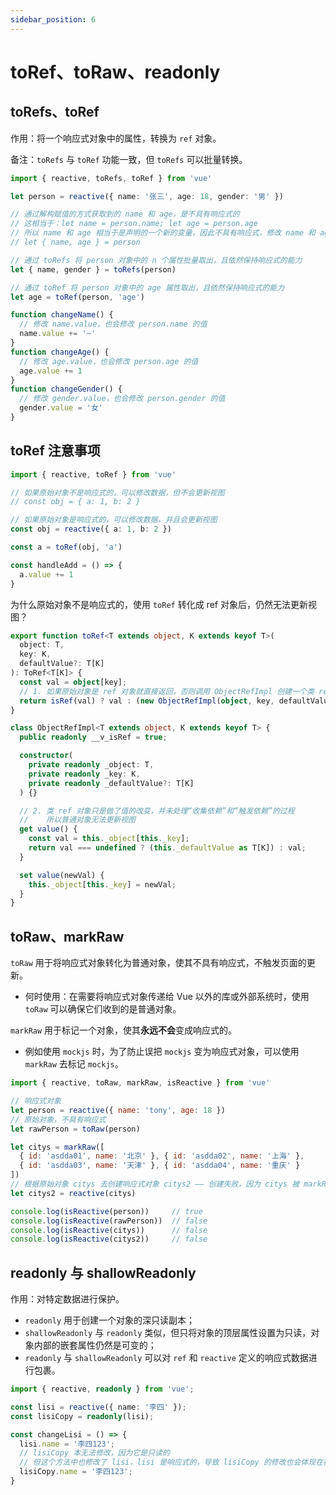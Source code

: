 ```yaml
---
sidebar_position: 6
---
```


# toRef、toRaw、readonly

## toRefs、toRef

作用：将一个响应式对象中的属性，转换为 `ref` 对象。

备注：`toRefs` 与 `toRef` 功能一致，但 `toRefs` 可以批量转换。

```ts
import { reactive, toRefs, toRef } from 'vue'

let person = reactive({ name: '张三', age: 18, gender: '男' })

// 通过解构赋值的方式获取到的 name 和 age，是不具有响应式的
// 这相当于：let name = person.name; let age = person.age
// 所以 name 和 age 相当于是声明的一个新的变量，因此不具有响应式，修改 name 和 age 也无法触发页面更新
// let { name, age } = person

// 通过 toRefs 将 person 对象中的 n 个属性批量取出，且依然保持响应式的能力
let { name, gender } = toRefs(person)

// 通过 toRef 将 person 对象中的 age 属性取出，且依然保持响应式的能力
let age = toRef(person, 'age')

function changeName() {
  // 修改 name.value，也会修改 person.name 的值
  name.value += '~'
}
function changeAge() {
  // 修改 age.value，也会修改 person.age 的值
  age.value += 1
}
function changeGender() {
  // 修改 gender.value，也会修改 person.gender 的值
  gender.value = '女'
}
```

## toRef 注意事项

```ts
import { reactive, toRef } from 'vue'

// 如果原始对象不是响应式的，可以修改数据，但不会更新视图
// const obj = { a: 1, b: 2 }

// 如果原始对象是响应式的，可以修改数据，并且会更新视图
const obj = reactive({ a: 1, b: 2 })

const a = toRef(obj, 'a')

const handleAdd = () => {
  a.value += 1
}
```

为什么原始对象不是响应式的，使用 `toRef` 转化成 ref 对象后，仍然无法更新视图？

```ts title="toRef 源码"
export function toRef<T extends object, K extends keyof T>(
  object: T,
  key: K,
  defaultValue?: T[K]
): ToRef<T[K]> {
  const val = object[key];
  // 1. 如果原始对象是 ref 对象就直接返回，否则调用 ObjectRefImpl 创建一个类 ref 对象并返回
  return isRef(val) ? val : (new ObjectRefImpl(object, key, defaultValue) as any);
}

class ObjectRefImpl<T extends object, K extends keyof T> {
  public readonly __v_isRef = true;

  constructor(
    private readonly _object: T,
    private readonly _key: K,
    private readonly _defaultValue?: T[K]
  ) {}

  // 2. 类 ref 对象只是做了值的改变，并未处理“收集依赖”和“触发依赖”的过程
  //    所以普通对象无法更新视图
  get value() {
    const val = this._object[this._key];
    return val === undefined ? (this._defaultValue as T[K]) : val;
  }

  set value(newVal) {
    this._object[this._key] = newVal;
  }
}
```

## toRaw、markRaw

`toRaw` 用于将响应式对象转化为普通对象，使其不具有响应式，不触发页面的更新。
- 何时使用：在需要将响应式对象传递给 Vue 以外的库或外部系统时，使用 `toRaw` 可以确保它们收到的是普通对象。

`markRaw` 用于标记一个对象，使其**永远不会**变成响应式的。
- 例如使用 `mockjs` 时，为了防止误把 `mockjs` 变为响应式对象，可以使用 `markRaw` 去标记 `mockjs`。

```js
import { reactive, toRaw, markRaw, isReactive } from 'vue'

// 响应式对象
let person = reactive({ name: 'tony', age: 18 })
// 原始对象，不具有响应式
let rawPerson = toRaw(person)

let citys = markRaw([
  { id: 'asdda01', name: '北京' }, { id: 'asdda02', name: '上海' },
  { id: 'asdda03', name: '天津' }, { id: 'asdda04', name: '重庆' }
])
// 根据原始对象 citys 去创建响应式对象 citys2 —— 创建失败，因为 citys 被 markRaw 标记了
let citys2 = reactive(citys)

console.log(isReactive(person))     // true
console.log(isReactive(rawPerson))  // false
console.log(isReactive(citys))      // false
console.log(isReactive(citys2))     // false
```


## readonly 与 shallowReadonly

作用：对特定数据进行保护。

- `readonly` 用于创建一个对象的深只读副本；
- `shallowReadonly` 与 `readonly` 类似，但只将对象的顶层属性设置为只读，对象内部的嵌套属性仍然是可变的；
- `readonly` 与 `shallowReadonly` 可以对 `ref` 和 `reactive` 定义的响应式数据进行包裹。

```ts
import { reactive, readonly } from 'vue';

const lisi = reactive({ name: '李四' });
const lisiCopy = readonly(lisi);

const changeLisi = () => {
  lisi.name = '李四123';
  // lisiCopy 本无法修改，因为它是只读的
  // 但这个方法中也修改了 lisi，lisi 是响应式的，导致 lisiCopy 的修改也会体现在视图上
  lisiCopy.name = '李四123';
}
```
